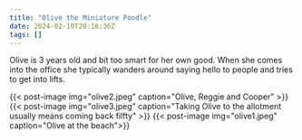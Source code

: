 ```yaml
---
title: "Olive the Miniature Poodle"
date: 2024-02-10T20:16:36Z
tags: []
---
```


Olive is 3 years old and bit too smart for her own good. When she comes into the office she typically wanders around saying hello to people and tries to get into lifts.

{{< post-image img="olive2.jpeg" caption="Olive, Reggie and Cooper" >}}
{{< post-image img="olive3.jpeg" caption="Taking Olive to the allotment usually means coming back filfty" >}}
{{< post-image img="olive1.jpeg" caption="Olive at the beach">}}
